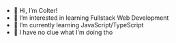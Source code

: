 - 👋 Hi, I’m Colter!
- 👀 I’m interested in learning Fullstack Web Development
- 🌱 I’m currently learning JavaScript/TypeScript
- 🗿 I have no clue what I'm doing tho

<!---
cj-fs/cj-fs is a ✨ special ✨ repository because its `README.md` (this file) appears on your GitHub profile.
You can click the Preview link to take a look at your changes.
--->
